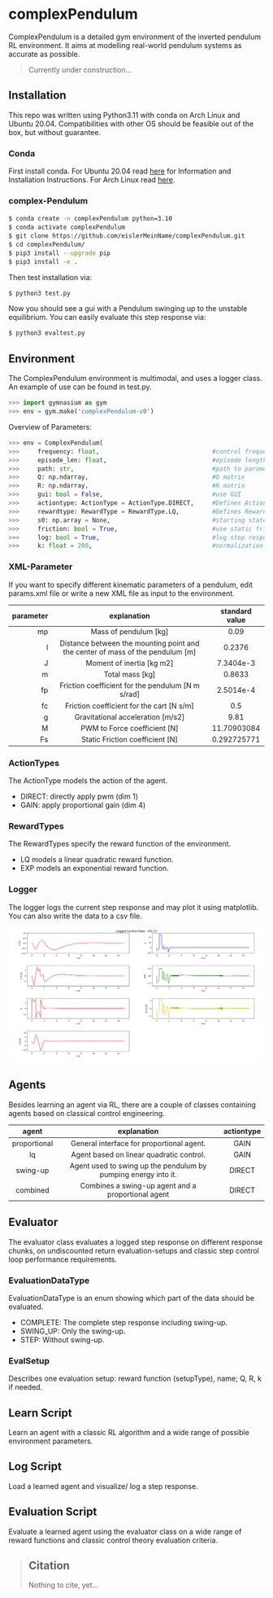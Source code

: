 # complexPendulum
ComplexPendulum is a detailed gym environment of the inverted pendulum RL environment. 
It aims at modelling real-world pendulum systems as accurate as possible.

> Currently under construction...

## Installation
This repo was written using Python3.11 with conda on Arch Linux 
and Ubuntu 20.04. Compatibilities with other OS should be feasible 
out of the box, but without guarantee.

### Conda
First install conda. 
For Ubuntu 20.04 read 
[here](https://linuxize.com/post/how-to-install-anaconda-on-ubuntu-20-04/) for Information and Installation Instructions. 
For Arch Linux read [here](https://docs.anaconda.com/anaconda/install/linux/).

### complex-Pendulum
```bash
$ conda create -n complexPendulum python=3.10
$ conda activate complexPendulum
$ git clone https://github.com/eislerMeinName/complexPendulum.git
$ cd complexPendulum/
$ pip3 install --upgrade pip
$ pip3 install -e .
```
Then test installation via:
```bash
$ python3 test.py
```
Now you should see a gui with a Pendulum swinging up to the unstable equilibrium.
You can easily evaluate this step response via:
```bash
$ python3 evaltest.py
```

## Environment
The ComplexPendulum environment is multimodal, and uses a logger class.
An example of use can be found in test.py.

```python
>>> import gymnasium as gym
>>> env = gym.make('complexPendulum-v0')
```
Overview of Parameters:
```python
>>> env = ComplexPendulum(
>>>     frequency: float,                               #control frequency
>>>     episode_len: float,                             #episode length
>>>     path: str,                                      #path to parameter file
>>>     Q: np.ndarray,                                  #Q matrix
>>>     R: np.ndarray,                                  #R matrix
>>>     gui: bool = False,                              #use GUI
>>>     actiontype: ActionType = ActionType.DIRECT,     #Defines ActionSpace
>>>     rewardtype: RewardType = RewardType.LQ,         #Defines RewardFunction
>>>     s0: np.array = None,                            #starting state
>>>     friction: bool = True,                          #use static friction
>>>     log: bool = True,                               #log step response
>>>     k: float = 200,                                 #normalization parameter
```
### XML-Parameter
If you want to specify different kinematic parameters of a pendulum, edit params.xml file
or write a new XML file as input to the environment.

| parameter |                                  explanation                                   | standard value |
|----------:|:------------------------------------------------------------------------------:|:--------------:|
|        mp |                             Mass of pendulum [kg]                              |      0.09      |
|         l | Distance between the mounting point and the center of mass of the pendulum [m] |     0.2376     |
|         J |                           Moment of inertia  [kg m2]                           |   7.3404e-3    |
|         m |                                Total mass [kg]                                 |     0.8633     |
|        fp |               Friction coefficient for the pendulum [N m s/rad]                |   2.5014e-4    |
|        fc |                   Friction coefficient for the cart [N s/m]                    |      0.5       |
|         g |                       Gravitational acceleration [m/s2]                        |      9.81      |
|         M |                          PWM to Force coefficient [N]                          |  11.70903084   |
|        Fs |                        Static Friction coefficient [N]                         |  0.292725771   |

### ActionTypes
The ActionType models the action of the agent.
- DIRECT: directly apply pwm (dim 1)
- GAIN: apply proportional gain (dim 4)

### RewardTypes
The RewardTypes specify the reward function of the environment.
- LQ models a linear quadratic reward function.
- EXP models an exponential reward function.

### Logger
The logger logs the current step response and may plot it using matplotlib.
You can also write the data to a csv file.

<img src="readme_images/loggerexample.png">

## Agents
Besides learning an agent via RL, there are a couple of classes containing agents based on classical control engineering.

|    agent     |                          explanation                           | actiontype |
|:------------:|:--------------------------------------------------------------:|:----------:|
| proportional |           General interface for proportional agent.            |    GAIN    |
|      lq      |            Agent based on linear quadratic control.            |    GAIN    |
|   swing-up   | Agent used to swing up the pendulum by pumping energy into it. |   DIRECT   |
|   combined   |       Combines a swing-up agent and a proportional agent       |   DIRECT   |

## Evaluator
The evaluator class evaluates a logged step response on different response chunks,
on undiscounted return evaluation-setups and classic step control loop performance requirements.

### EvaluationDataType
EvaluationDataType is an enum showing which part of the data should be evaluated.
- COMPLETE: The complete step response including swing-up.
- SWING_UP: Only the swing-up.
- STEP: Without swing-up.

### EvalSetup
Describes one evaluation setup: reward function (setupType), name; Q, R, k if needed.

## Learn Script
Learn an agent with a classic RL algorithm and a wide range of possible environment parameters.

## Log Script
Load a learned agent and visualize/ log a step response.

## Evaluation Script
Evaluate a learned agent using the evaluator class on a wide range of reward functions and classic control theory evaluation criteria.

> ## Citation
> Nothing to cite, yet...

